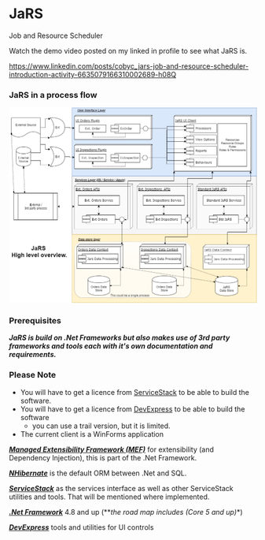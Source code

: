 # JaRS
Job and Resource Scheduler 

Watch the demo video posted on my linked in profile to see what JaRS is.

https://www.linkedin.com/posts/cobyc_jars-job-and-resource-scheduler-introduction-activity-6635079166310002689-h08Q


### JaRS in a process flow

![jars flow image](documentation/images/Jars_Diagram.png)


### Prerequisites

_**JaRS is build on .Net Frameworks but also makes use of 3rd party frameworks and tools each with it's own documentation and requirements.**_

### Please Note
- You will have to get a licence from [ServiceStack](https://servicestack.net/) to be able to build the software.
- You will have to get a licence from [DevExpress](https://www.devexpress.com/) to be able to build the software
  - you can use a trail version, but it is limited.
- The current client is a WinForms application


[**_Managed Extensibility Framework (MEF)_**](https://docs.microsoft.com/en-us/dotnet/framework/mef/) for extensibility (and Dependency Injection), this is part of the .Net Framework.


[**_NHibernate_**](https://nhibernate.info/) is the default ORM between .Net and SQL.

[**_ServiceStack_**](https://servicestack.net/) as the services interface as well as other ServiceStack utilities and tools. That will be mentioned where implemented.


[**_.Net Framework_**](https://dotnet.microsoft.com/) 4.8 and up (**_the road map includes (Core 5 and up)_*)


[**_DevExpress_**](https://www.devexpress.com/) tools and utilities for UI controls
